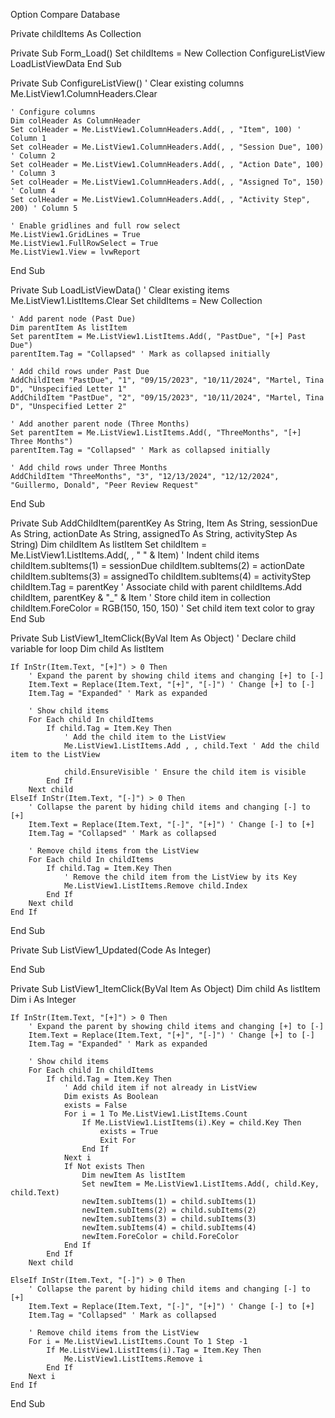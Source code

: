 Option Compare Database

Private childItems As Collection

Private Sub Form_Load()
    Set childItems = New Collection
    ConfigureListView
    LoadListViewData
End Sub

Private Sub ConfigureListView()
    ' Clear existing columns
    Me.ListView1.ColumnHeaders.Clear
    
    ' Configure columns
    Dim colHeader As ColumnHeader
    Set colHeader = Me.ListView1.ColumnHeaders.Add(, , "Item", 100) ' Column 1
    Set colHeader = Me.ListView1.ColumnHeaders.Add(, , "Session Due", 100) ' Column 2
    Set colHeader = Me.ListView1.ColumnHeaders.Add(, , "Action Date", 100) ' Column 3
    Set colHeader = Me.ListView1.ColumnHeaders.Add(, , "Assigned To", 150) ' Column 4
    Set colHeader = Me.ListView1.ColumnHeaders.Add(, , "Activity Step", 200) ' Column 5
    
    ' Enable gridlines and full row select
    Me.ListView1.GridLines = True
    Me.ListView1.FullRowSelect = True
    Me.ListView1.View = lvwReport
End Sub

Private Sub LoadListViewData()
    ' Clear existing items
    Me.ListView1.ListItems.Clear
    Set childItems = New Collection
    
    ' Add parent node (Past Due)
    Dim parentItem As listItem
    Set parentItem = Me.ListView1.ListItems.Add(, "PastDue", "[+] Past Due")
    parentItem.Tag = "Collapsed" ' Mark as collapsed initially
    
    ' Add child rows under Past Due
    AddChildItem "PastDue", "1", "09/15/2023", "10/11/2024", "Martel, Tina D", "Unspecified Letter 1"
    AddChildItem "PastDue", "2", "09/15/2023", "10/11/2024", "Martel, Tina D", "Unspecified Letter 2"
    
    ' Add another parent node (Three Months)
    Set parentItem = Me.ListView1.ListItems.Add(, "ThreeMonths", "[+] Three Months")
    parentItem.Tag = "Collapsed" ' Mark as collapsed initially
    
    ' Add child rows under Three Months
    AddChildItem "ThreeMonths", "3", "12/13/2024", "12/12/2024", "Guillermo, Donald", "Peer Review Request"
End Sub

Private Sub AddChildItem(parentKey As String, Item As String, sessionDue As String, actionDate As String, assignedTo As String, activityStep As String)
    Dim childItem As listItem
    Set childItem = Me.ListView1.ListItems.Add(, , "   " & Item) ' Indent child items
    childItem.subItems(1) = sessionDue
    childItem.subItems(2) = actionDate
    childItem.subItems(3) = assignedTo
    childItem.subItems(4) = activityStep
    childItem.Tag = parentKey ' Associate child with parent
    childItems.Add childItem, parentKey & "_" & Item ' Store child item in collection
    childItem.ForeColor = RGB(150, 150, 150) ' Set child item text color to gray
End Sub

Private Sub ListView1_ItemClick(ByVal Item As Object)
    ' Declare child variable for loop
    Dim child As listItem
    
    If InStr(Item.Text, "[+]") > 0 Then
        ' Expand the parent by showing child items and changing [+] to [-]
        Item.Text = Replace(Item.Text, "[+]", "[-]") ' Change [+] to [-]
        Item.Tag = "Expanded" ' Mark as expanded
        
        ' Show child items
        For Each child In childItems
            If child.Tag = Item.Key Then
                ' Add the child item to the ListView
                Me.ListView1.ListItems.Add , , child.Text ' Add the child item to the ListView

                child.EnsureVisible ' Ensure the child item is visible
            End If
        Next child
    ElseIf InStr(Item.Text, "[-]") > 0 Then
        ' Collapse the parent by hiding child items and changing [-] to [+]
        Item.Text = Replace(Item.Text, "[-]", "[+]") ' Change [-] to [+]
        Item.Tag = "Collapsed" ' Mark as collapsed
        
        ' Remove child items from the ListView
        For Each child In childItems
            If child.Tag = Item.Key Then
                ' Remove the child item from the ListView by its Key
                Me.ListView1.ListItems.Remove child.Index
            End If
        Next child
    End If
End Sub
    


Private Sub ListView1_Updated(Code As Integer)

End Sub



Private Sub ListView1_ItemClick(ByVal Item As Object)
    Dim child As listItem
    Dim i As Integer

    If InStr(Item.Text, "[+]") > 0 Then
        ' Expand the parent by showing child items and changing [+] to [-]
        Item.Text = Replace(Item.Text, "[+]", "[-]") ' Change [+] to [-]
        Item.Tag = "Expanded" ' Mark as expanded
        
        ' Show child items
        For Each child In childItems
            If child.Tag = Item.Key Then
                ' Add child item if not already in ListView
                Dim exists As Boolean
                exists = False
                For i = 1 To Me.ListView1.ListItems.Count
                    If Me.ListView1.ListItems(i).Key = child.Key Then
                        exists = True
                        Exit For
                    End If
                Next i
                If Not exists Then
                    Dim newItem As listItem
                    Set newItem = Me.ListView1.ListItems.Add(, child.Key, child.Text)
                    newItem.subItems(1) = child.subItems(1)
                    newItem.subItems(2) = child.subItems(2)
                    newItem.subItems(3) = child.subItems(3)
                    newItem.subItems(4) = child.subItems(4)
                    newItem.ForeColor = child.ForeColor
                End If
            End If
        Next child

    ElseIf InStr(Item.Text, "[-]") > 0 Then
        ' Collapse the parent by hiding child items and changing [-] to [+]
        Item.Text = Replace(Item.Text, "[-]", "[+]") ' Change [-] to [+]
        Item.Tag = "Collapsed" ' Mark as collapsed
        
        ' Remove child items from the ListView
        For i = Me.ListView1.ListItems.Count To 1 Step -1
            If Me.ListView1.ListItems(i).Tag = Item.Key Then
                Me.ListView1.ListItems.Remove i
            End If
        Next i
    End If
End Sub
